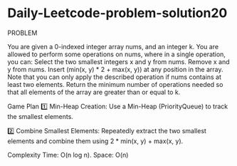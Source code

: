 # Daily-Leetcode-problem-solution20

PROBLEM

You are given a 0-indexed integer array nums, and an integer k.
You are allowed to perform some operations on nums, where in a single operation, you can:
Select the two smallest integers x and y from nums.
Remove x and y from nums.
Insert (min(x, y) * 2 + max(x, y)) at any position in the array.
Note that you can only apply the described operation if nums contains at least two elements.
Return the minimum number of operations needed so that all elements of the array are greater than or equal to k.

Game Plan
1️⃣ Min-Heap Creation: Use a Min-Heap (PriorityQueue) to track the smallest elements.

2️⃣ Combine Smallest Elements: Repeatedly extract the two smallest elements and combine them using 2 * min(x, y) + max(x, y).

Complexity
Time: O(n log n).
Space: O(n)

 
